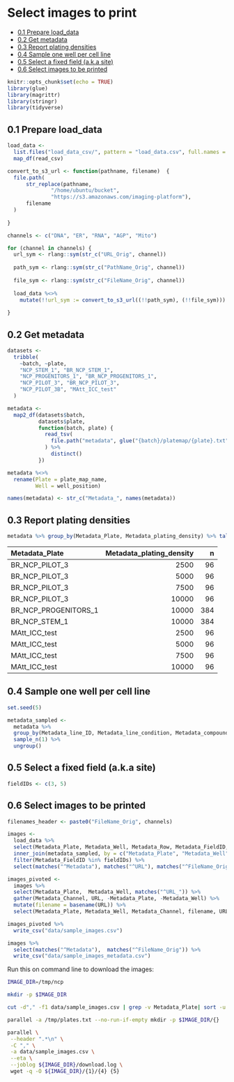 Select images to print
================

-   [0.1 Prepare load\_data](#prepare-load_data)
-   [0.2 Get metadata](#get-metadata)
-   [0.3 Report plating densities](#report-plating-densities)
-   [0.4 Sample one well per cell line](#sample-one-well-per-cell-line)
-   [0.5 Select a fixed field (a.k.a
    site)](#select-a-fixed-field-aka-site)
-   [0.6 Select images to be printed](#select-images-to-be-printed)

``` r
knitr::opts_chunk$set(echo = TRUE)
library(glue)
library(magrittr)
library(stringr)
library(tidyverse)
```

## 0.1 Prepare load\_data

``` r
load_data <- 
  list.files("load_data_csv/", pattern = "load_data.csv", full.names = T, recursive = T)  %>%
  map_df(read_csv)

convert_to_s3_url <- function(pathname, filename)  {
  file.path(
      str_replace(pathname, 
              "/home/ubuntu/bucket", 
              "https://s3.amazonaws.com/imaging-platform"),
      filename
  )
  
}

channels <- c("DNA", "ER", "RNA", "AGP", "Mito")

for (channel in channels) {
  url_sym <- rlang::sym(str_c("URL_Orig", channel))
  
  path_sym <- rlang::sym(str_c("PathName_Orig", channel))
   
  file_sym <- rlang::sym(str_c("FileName_Orig", channel))
   
  load_data %<>% 
    mutate(!!url_sym := convert_to_s3_url((!!path_sym), (!!file_sym)))
  
}
```

## 0.2 Get metadata

``` r
datasets <- 
  tribble(
    ~batch, ~plate,
    "NCP_STEM_1", "BR_NCP_STEM_1",
    "NCP_PROGENITORS_1", "BR_NCP_PROGENITORS_1",
    "NCP_PILOT_3", "BR_NCP_PILOT_3",
    "NCP_PILOT_3B", "MAtt_ICC_test"
  )

metadata <-
  map2_df(datasets$batch,
          datasets$plate,
          function(batch, plate) {
            read_tsv(
              file.path("metadata", glue("{batch}/platemap/{plate}.txt")),
            ) %>%
              distinct()
          })

metadata %<>%
  rename(Plate = plate_map_name, 
         Well = well_position)

names(metadata) <- str_c("Metadata_", names(metadata))
```

## 0.3 Report plating densities

``` r
metadata %>% group_by(Metadata_Plate, Metadata_plating_density) %>% tally()
```

<div class="kable-table">

| Metadata\_Plate         | Metadata\_plating\_density |   n |
|:------------------------|---------------------------:|----:|
| BR\_NCP\_PILOT\_3       |                       2500 |  96 |
| BR\_NCP\_PILOT\_3       |                       5000 |  96 |
| BR\_NCP\_PILOT\_3       |                       7500 |  96 |
| BR\_NCP\_PILOT\_3       |                      10000 |  96 |
| BR\_NCP\_PROGENITORS\_1 |                      10000 | 384 |
| BR\_NCP\_STEM\_1        |                      10000 | 384 |
| MAtt\_ICC\_test         |                       2500 |  96 |
| MAtt\_ICC\_test         |                       5000 |  96 |
| MAtt\_ICC\_test         |                       7500 |  96 |
| MAtt\_ICC\_test         |                      10000 |  96 |

</div>

## 0.4 Sample one well per cell line

``` r
set.seed(5)

metadata_sampled <-
  metadata %>%
  group_by(Metadata_line_ID, Metadata_line_condition, Metadata_compound_ID, Metadata_plating_density) %>%
  sample_n(1) %>%
  ungroup()
```

## 0.5 Select a fixed field (a.k.a site)

``` r
fieldIDs <- c(3, 5)
```

## 0.6 Select images to be printed

``` r
filenames_header <- paste0("FileName_Orig", channels)

images <- 
  load_data %>%
  select(Metadata_Plate, Metadata_Well, Metadata_Row, Metadata_FieldID, matches("^URL_"), one_of(filenames_header)) %>%
  inner_join(metadata_sampled, by = c("Metadata_Plate", "Metadata_Well")) %>%
  filter(Metadata_FieldID %in% fieldIDs) %>%
  select(matches("^Metadata"), matches("^URL"), matches("^FileName_Orig"))

images_pivoted <-
  images %>%
  select(Metadata_Plate,  Metadata_Well, matches("^URL_")) %>%
  gather(Metadata_Channel, URL, -Metadata_Plate, -Metadata_Well) %>%
  mutate(filename = basename(URL)) %>%
  select(Metadata_Plate, Metadata_Well, Metadata_Channel, filename, URL)

images_pivoted %>% 
  write_csv("data/sample_images.csv")
```

``` r
images %>%
  select(matches("^Metadata"),  matches("^FileName_Orig")) %>%
  write_csv("data/sample_images_metadata.csv")
```

Run this on command line to download the images:

``` sh
IMAGE_DIR=/tmp/ncp

mkdir -p $IMAGE_DIR

cut -d"," -f1 data/sample_images.csv | grep -v Metadata_Plate| sort -u > /tmp/plates.txt

parallel -a /tmp/plates.txt --no-run-if-empty mkdir -p $IMAGE_DIR/{} 

parallel \
 --header ".*\n" \
 -C "," \
 -a data/sample_images.csv \
 --eta \
 --joblog ${IMAGE_DIR}/download.log \
 wget -q -O ${IMAGE_DIR}/{1}/{4} {5}
```
